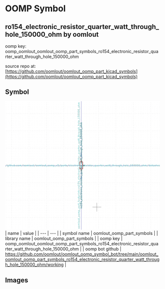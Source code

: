 # OOMP Symbol  
## ro154_electronic_resistor_quarter_watt_through_hole_150000_ohm  by oomlout  
  
oomp key: oomp_oomlout_oomlout_oomp_part_symbols_ro154_electronic_resistor_quarter_watt_through_hole_150000_ohm  
  
source repo at: [https://github.com/oomlout/oomlout_oomp_part_kicad_symbols](https://github.com/oomlout/oomlout_oomp_part_kicad_symbols)  
## Symbol  
  
[![working.png](working_600.png)](working.png)  
| name | value | 
| --- | --- | 
| symbol name | oomlout_oomp_part_symbols | 
| library name | oomlout_oomp_part_symbols | 
| oomp key | oomp_oomlout_oomlout_oomp_part_symbols_ro154_electronic_resistor_quarter_watt_through_hole_150000_ohm | 
| oomp bot github | https://github.com/oomlout/oomlout_oomp_symbol_bot/tree/main/oomlout_oomlout_oomp_part_symbols_ro154_electronic_resistor_quarter_watt_through_hole_150000_ohm/working | 
## Images  
